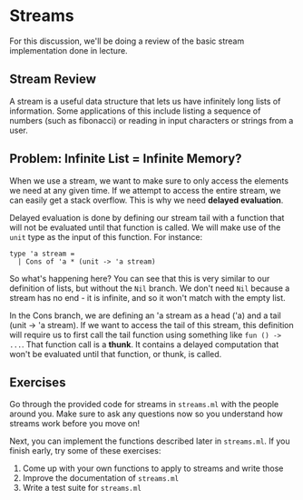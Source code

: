 # Streams

For this discussion, we'll be doing a review of the basic stream implementation
done in lecture.

## Stream Review

A stream is a useful data structure that lets us have infinitely long lists of
information. Some applications of this include listing a sequence of numbers (such
as fibonacci) or reading in input characters or strings from a user.

## Problem: Infinite List = Infinite Memory?

When we use a stream, we want to make sure to only access the elements we need
at any given time. If we attempt to access the entire stream, we can easily get
a stack overflow. This is why we need **delayed evaluation**. 

Delayed evaluation is done by defining our stream tail with a function that will
not be evaluated until that function is called. We will make use of the `unit` 
type as the input of this function. For instance:

```
type 'a stream = 
  | Cons of 'a * (unit -> 'a stream)
```

So what's happening here? You can see that this is very similar to our definition
of lists, but without the `Nil` branch. We don't need `Nil` because a stream has
no end - it is infinite, and so it won't match with the empty list.

In the Cons branch, we are defining an 'a stream as a head ('a) and a tail
(unit -> 'a stream). If we want to access the tail of this stream, this definition
will require us to first call the tail function using something like `fun () -> ...`.
That function call is a **thunk**. It contains a delayed computation that won't
be evaluated until that function, or thunk, is called. 

## Exercises

Go through the provided code for streams in `streams.ml` with the people around you. Make sure to ask any questions now so you understand how streams work before you move on!

Next, you can implement the functions described later in `streams.ml`. If you finish
early, try some of these exercises:

1. Come up with your own functions to apply to streams and write those
2. Improve the documentation of `streams.ml`
3. Write a test suite for `streams.ml`